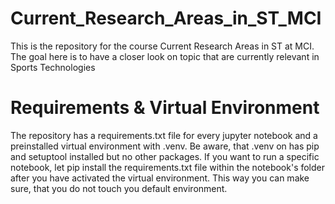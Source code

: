 # Current_Research_Areas_in_ST_MCI
This is the repository for the course Current Research Areas in ST at MCI. The goal here is to have a closer look on topic that are currently relevant in Sports Technologies

# Requirements & Virtual Environment
The repository has a requirements.txt file for every jupyter notebook and a preinstalled virtual environment with .venv. Be aware, that .venv on has pip and setuptool installed but no other packages. If you want to run a specific notebook, let pip install the requirements.txt file within the notebook's folder after you have activated the virtual environment. This way you can make sure, that you do not touch you default environment.
